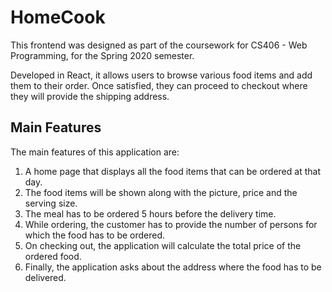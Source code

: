 # HomeCook

This frontend was designed as part of the coursework for CS406 - Web Programming, for the Spring 2020 semester.

Developed in React, it allows users to browse various food items and add them to their order. Once satisfied, they can proceed to checkout where they will provide the shipping address.

## Main Features
The main features of this application are:
1. A home page that displays all the food items that can be ordered at that day.
2. The food items will be shown along with the picture, price and the serving size.
3. The meal has to be ordered 5 hours before the delivery time.
4. While ordering, the customer has to provide the number of persons for which the food has to be ordered.
5. On checking out, the application will calculate the total price of the ordered food.
6. Finally, the application asks about the address where the food has to be delivered.